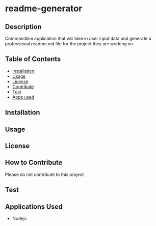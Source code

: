 # readme-generator

## Description 
Commandline application that will take in user input data and generate a professional readme.md file for the project they are working on.

## Table of Contents
- [Installation](#installation)
- [Usage](#usage)
- [License](#license)
- [Contribute](#how-to-contribute)
- [Test](#test)
- [Apps used](#applications-used)

## Installation 

## Usage 

## License 

## How to Contribute 
Please do not contribute to this project. 

## Test 

## Applications Used
* Nodejs
